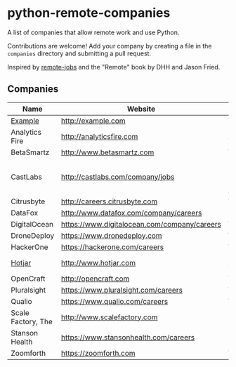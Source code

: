 # python-remote-companies

A list of companies that allow remote work and use Python.

Contributions are welcome! 
Add your company by creating a file in the `companies` directory and submitting a pull request.

Inspired by [remote-jobs](https://github.com/jessicard/remote-jobs) and the "Remote" book by DHH and Jason Fried.

## Companies

Name | Website | Region
------------ | ------- | -------
[Example](companies/example.md) | http://example.com | Worldwide
Analytics Fire | http://analyticsfire.com | Pacific Timezone
BetaSmartz | http://www.betasmartz.com | Worldwide
CastLabs | http://castlabs.com/company/jobs | Europe, USA or Southeast Asia
Citrusbyte | http://careers.citrusbyte.com | Worldwide
DataFox | http://www.datafox.com/company/careers | US
DigitalOcean | https://www.digitalocean.com/company/careers | Worldwide
DroneDeploy | https://www.dronedeploy.com | Worldwide
HackerOne | https://hackerone.com/careers | Worldwide
[Hotjar](companies/Hotjar.md) | http://www.hotjar.com | European Timezone
OpenCraft | http://opencraft.com | Worldwide
Pluralsight | https://www.pluralsight.com/careers | Worldwide
Qualio | https://www.qualio.com/careers | Worldwide
Scale Factory, The | http://www.scalefactory.com | UK
Stanson Health | https://www.stansonhealth.com/careers | US
Zoomforth | https://zoomforth.com | Worldwide
